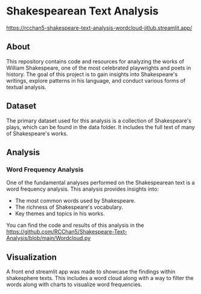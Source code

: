 
# Shakespearean Text Analysis

https://rcchan5-shakespeare-text-analysis-wordcloud-jitlub.streamlit.app/

## About

This repository contains code and resources for analyzing the works of William Shakespeare, one of the most celebrated playwrights and poets in history. The goal of this project is to gain insights into Shakespeare's writings, explore patterns in his language, and conduct various forms of textual analysis.

## Dataset

The primary dataset used for this analysis is a collection of Shakespeare's plays, which can be found in the data folder.  It includes the full text of many of Shakespeare's works.

## Analysis

### Word Frequency Analysis

One of the fundamental analyses performed on the Shakespearean text is a word frequency analysis. This analysis provides insights into:

- The most common words used by Shakespeare.
- The richness of Shakespeare's vocabulary.
- Key themes and topics in his works.

You can find the code and results of this analysis in the https://github.com/RCChan5/Shakespeare-Text-Analysis/blob/main/Wordcloud.py 


## Visualization

A front end streamlit app was made to showcase the findings within shakesphere texts. This includes a word cloud along with a way to filter the words along with charts to visualize word frequencies.
